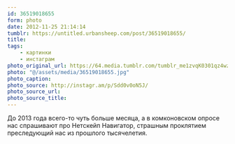 ```yaml
---
id: 36519018655
form: photo
date: 2012-11-25 21:14:14
tumblr: https://untitled.urbansheep.com/post/36519018655/
title:
tags:
    - картинки
    - инстаграм
photo_original_url: https://64.media.tumblr.com/tumblr_me1zvqK0301qz4wzio1_640.jpg
photo: "@/assets/media/36519018655.jpg"
photo_caption:
photo_source: http://instagr.am/p/Sdd0v0oN5J/
photo_source_url:
photo_source_title:
---
```


<p>До 2013 года всего-то чуть больше месяца, а в комконовском опросе нас спрашивают про Нетскейп Навигатор, страшным проклятием преследующий нас из прошлого тысячелетия.</p>
